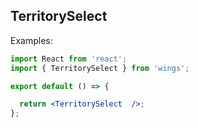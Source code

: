 ## TerritorySelect

Examples:

```jsx
import React from 'react';
import { TerritorySelect } from 'wings';

export default () => {

  return <TerritorySelect  />;
};
```
